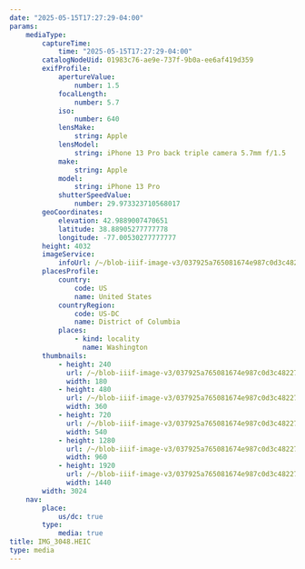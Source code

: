 ```yaml
---
date: "2025-05-15T17:27:29-04:00"
params:
    mediaType:
        captureTime:
            time: "2025-05-15T17:27:29-04:00"
        catalogNodeUid: 01983c76-ae9e-737f-9b0a-ee6af419d359
        exifProfile:
            apertureValue:
                number: 1.5
            focalLength:
                number: 5.7
            iso:
                number: 640
            lensMake:
                string: Apple
            lensModel:
                string: iPhone 13 Pro back triple camera 5.7mm f/1.5
            make:
                string: Apple
            model:
                string: iPhone 13 Pro
            shutterSpeedValue:
                number: 29.973323710568017
        geoCoordinates:
            elevation: 42.9889007470651
            latitude: 38.88905277777778
            longitude: -77.00530277777777
        height: 4032
        imageService:
            infoUrl: /~/blob-iiif-image-v3/037925a765081674e987c0d3c48227fe532879fcb3eb949ab97e36cf56b08101/info.json
        placesProfile:
            country:
                code: US
                name: United States
            countryRegion:
                code: US-DC
                name: District of Columbia
            places:
                - kind: locality
                  name: Washington
        thumbnails:
            - height: 240
              url: /~/blob-iiif-image-v3/037925a765081674e987c0d3c48227fe532879fcb3eb949ab97e36cf56b08101/full/180%2C240/0/default.jpg
              width: 180
            - height: 480
              url: /~/blob-iiif-image-v3/037925a765081674e987c0d3c48227fe532879fcb3eb949ab97e36cf56b08101/full/360%2C480/0/default.jpg
              width: 360
            - height: 720
              url: /~/blob-iiif-image-v3/037925a765081674e987c0d3c48227fe532879fcb3eb949ab97e36cf56b08101/full/540%2C720/0/default.jpg
              width: 540
            - height: 1280
              url: /~/blob-iiif-image-v3/037925a765081674e987c0d3c48227fe532879fcb3eb949ab97e36cf56b08101/full/960%2C1280/0/default.jpg
              width: 960
            - height: 1920
              url: /~/blob-iiif-image-v3/037925a765081674e987c0d3c48227fe532879fcb3eb949ab97e36cf56b08101/full/1440%2C1920/0/default.jpg
              width: 1440
        width: 3024
    nav:
        place:
            us/dc: true
        type:
            media: true
title: IMG_3048.HEIC
type: media
---
```


